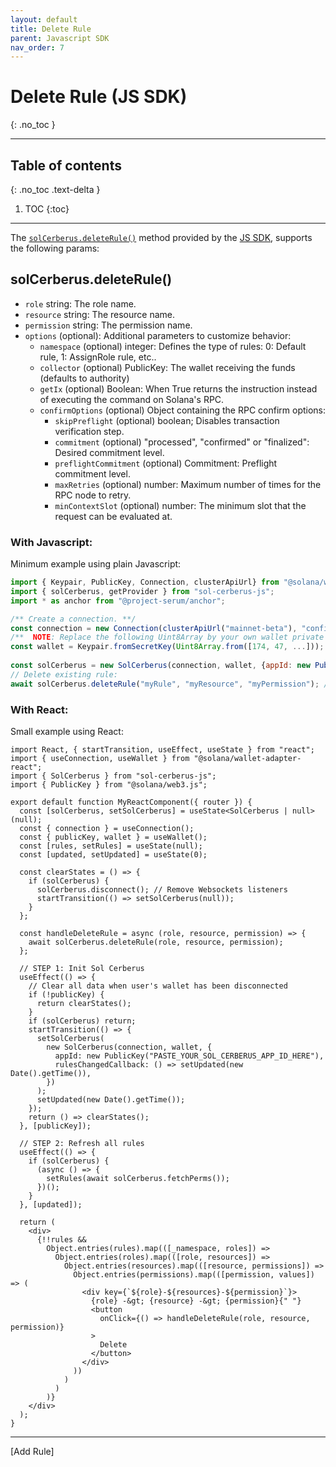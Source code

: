 ```yaml
---
layout: default
title: Delete Rule
parent: Javascript SDK
nav_order: 7
---
```


# Delete Rule (JS SDK)
{: .no_toc }

---


## Table of contents
{: .no_toc .text-delta }

1. TOC
{:toc}

---

The [`solCerberus.deleteRule()`] method provided by the [JS SDK], supports the following params:

## solCerberus.deleteRule()

- `role` string: The role name.
- `resource` string: The resource name.
- `permission` string: The permission name.
- `options` (optional): Additional parameters to customize behavior:
  - `namespace` (optional) integer: Defines the type of rules: 0: Default rule, 1: AssignRole rule, etc..
  - `collector` (optional) PublicKey: The wallet receiving the funds (defaults to authority)
  - `getIx` (optional) Boolean: When True returns the instruction instead of executing the command on Solana's RPC.
  - `confirmOptions` (optional) Object containing the RPC confirm options:
    - `skipPreflight` (optional) boolean; Disables transaction verification step.
    - `commitment` (optional) "processed", "confirmed" or "finalized":  Desired commitment level.
    - `preflightCommitment` (optional) Commitment: Preflight commitment level.
    - `maxRetries` (optional) number: Maximum number of times for the RPC node to retry.
    - `minContextSlot` (optional) number: The minimum slot that the request can be evaluated at.


### With Javascript:
Minimum example using plain Javascript:

```js
import { Keypair, PublicKey, Connection, clusterApiUrl} from "@solana/web3.js";
import { solCerberus, getProvider } from "sol-cerberus-js";
import * as anchor from "@project-serum/anchor";

/** Create a connection. **/
const connection = new Connection(clusterApiUrl("mainnet-beta"), "confirmed");
/**  NOTE: Replace the following Uint8Array by your own wallet private key **/
const wallet = Keypair.fromSecretKey(Uint8Array.from([174, 47, ...]));
 
const solCerberus = new SolCerberus(connection, wallet, {appId: new PublicKey("PASTE_YOUR_SOL_CERBERUS_APP_ID_HERE")});
// Delete existing rule:
await solCerberus.deleteRule("myRule", "myResource", "myPermission"); // Async func
```

### With React:
Small example using React:

```tsx
import React, { startTransition, useEffect, useState } from "react";
import { useConnection, useWallet } from "@solana/wallet-adapter-react";
import { SolCerberus } from "sol-cerberus-js";
import { PublicKey } from "@solana/web3.js";

export default function MyReactComponent({ router }) {
  const [solCerberus, setSolCerberus] = useState<SolCerberus | null>(null);
  const { connection } = useConnection();
  const { publicKey, wallet } = useWallet();
  const [rules, setRules] = useState(null);
  const [updated, setUpdated] = useState(0);

  const clearStates = () => {
    if (solCerberus) {
      solCerberus.disconnect(); // Remove Websockets listeners
      startTransition(() => setSolCerberus(null));
    }
  };

  const handleDeleteRule = async (role, resource, permission) => {
    await solCerberus.deleteRule(role, resource, permission);
  };

  // STEP 1: Init Sol Cerberus
  useEffect(() => {
    // Clear all data when user's wallet has been disconnected
    if (!publicKey) {
      return clearStates();
    }
    if (solCerberus) return;
    startTransition(() => {
      setSolCerberus(
        new SolCerberus(connection, wallet, {
          appId: new PublicKey("PASTE_YOUR_SOL_CERBERUS_APP_ID_HERE"),
          rulesChangedCallback: () => setUpdated(new Date().getTime()),
        })
      );
      setUpdated(new Date().getTime());
    });
    return () => clearStates();
  }, [publicKey]);

  // STEP 2: Refresh all rules
  useEffect(() => {
    if (solCerberus) {
      (async () => {
        setRules(await solCerberus.fetchPerms());
      })();
    }
  }, [updated]);

  return (
    <div>
      {!!rules &&
        Object.entries(rules).map(([_namespace, roles]) =>
          Object.entries(roles).map(([role, resources]) =>
            Object.entries(resources).map(([resource, permissions]) =>
              Object.entries(permissions).map(([permission, values]) => (
                <div key={`${role}-${resources}-${permission}`}>
                  {role} -&gt; {resource} -&gt; {permission}{" "}
                  <button
                    onClick={() => handleDeleteRule(role, resource, permission)}
                  >
                    Delete
                  </button>
                </div>
              ))
            )
          )
        )}
    </div>
  );
}
```

---

<div class="prev-next">
<div markdown="1">
[Add Rule]
</div>
<div markdown="1">
</div>
</div>

[`solCerberus.deleteRule()`]: https://js-sdk.solcerberus.com/classes/SolCerberus.html#deleteRule
[JS SDK]: https://www.npmjs.com/package/sol-cerberus-js
[Delete Sol Cerberus APP]: ../delete-sol-cerberus-app
[Add Rule]: ../add-rule